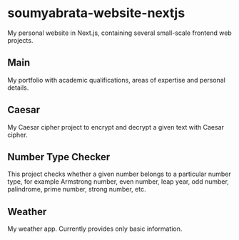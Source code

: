 # soumyabrata-website-nextjs
My personal website in Next.js, containing several small-scale frontend web projects.

## Main
My portfolio with academic qualifications, areas of expertise and personal details.

## Caesar
My Caesar cipher project to encrypt and decrypt a given text with Caesar cipher.

## Number Type Checker
This project checks whether a given number belongs to a particular number type, for example Armstrong number, even number, leap year, odd number, palindrome, prime number, strong number, etc.

## Weather
My weather app. Currently provides only basic information.